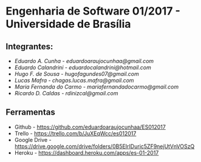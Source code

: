# Engenharia de Software 01/2017 - Universidade de Brasília

## Integrantes:
  * _Eduardo A. Cunha - eduardoaraujocunhaa@gmail.com_
  * _Eduardo Calandrini - eduardocalandrini@hotmail.com_
  * _Hugo F. de Sousa - hugofagundes07@gmail.com_
  * _Lucas Mafra - chagas.lucas.mafra@gmail.com_
  * _Maria Fernanda do Carmo - mariafernandadocarmo@gmail.com_
  * _Ricardo D. Caldas - rdinizcal@gmail.com_
  
## Ferramentas
  * Github - https://github.com/eduardoaraujocunhaa/ES012017
  * Trello  - https://trello.com/b/JuXEqWcc/es012017
  * Google Drive - https://drive.google.com/drive/folders/0B5EIrIDuric5ZF9nejUtVnVOSzQ
  * Heroku - https://dashboard.heroku.com/apps/es-01-2017
  
  
